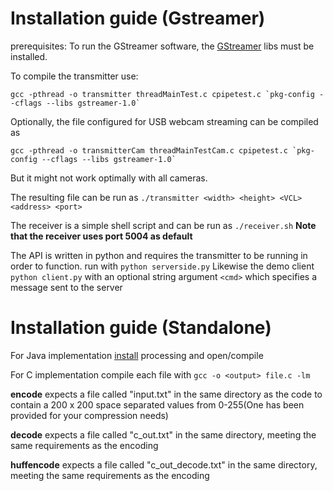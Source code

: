 # Installation guide (Gstreamer)
prerequisites:
To run the GStreamer software, the [GStreamer](https://gstreamer.freedesktop.org/documentation/installing/index.html) libs must be installed.

To compile the transmitter use:

`` gcc -pthread -o transmitter threadMainTest.c cpipetest.c `pkg-config --cflags --libs gstreamer-1.0` ``

Optionally, the file configured for USB webcam streaming can be compiled as


`` gcc -pthread -o transmitterCam threadMainTestCam.c cpipetest.c `pkg-config --cflags --libs gstreamer-1.0` ``

But it might not work optimally with all cameras.


The resulting file can be run as `./transmitter <width> <height> <VCL> <address> <port>`

The receiver is a simple shell script and can be run as `./receiver.sh`
**Note that the receiver uses port 5004 as default**

The API is written in python and requires the transmitter to be running in order to function.
run with `python serverside.py`
Likewise the demo client `python client.py` with an optional string argument `<cmd>` which specifies a message sent to the server
# Installation guide (Standalone)
For Java implementation [install](http://processing.org) processing and open/compile

For C implementation compile each file with `gcc -o <output> file.c -lm`

**encode** expects a file called "input.txt" in the same directory as the code to contain a 200 x 200 space separated values from 0-255(One has been provided for your compression needs)


**decode** expects a file called "c_out.txt" in the same directory, meeting the same requirements as the encoding


**huffencode**  expects a file called "c_out_decode.txt" in the same directory, meeting the same requirements as the encoding
